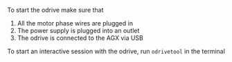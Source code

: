 To start the odrive make sure that 
1. All the motor phase wires are plugged in
2. The power supply is plugged into an outlet
3. The odrive is connected to the AGX via USB

To start an interactive session with the odrive, run `odrivetool` in the terminal 